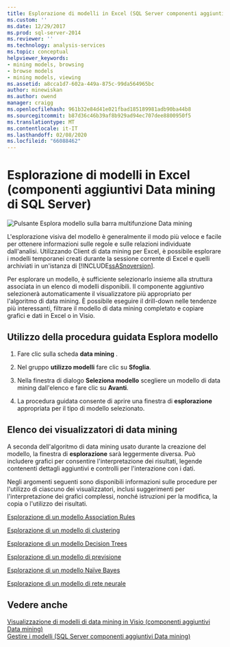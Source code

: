 ```yaml
---
title: Esplorazione di modelli in Excel (SQL Server componenti aggiuntivi Data mining) | Microsoft Docs
ms.custom: ''
ms.date: 12/29/2017
ms.prod: sql-server-2014
ms.reviewer: ''
ms.technology: analysis-services
ms.topic: conceptual
helpviewer_keywords:
- mining models, browsing
- browse models
- mining models, viewing
ms.assetid: a8cca1d7-602a-449a-875c-99da564965bc
author: minewiskan
ms.author: owend
manager: craigg
ms.openlocfilehash: 961b32e84d41e021fbad185189981adb90ba44b8
ms.sourcegitcommit: b87d36c46b39af8b929ad94ec707dee8800950f5
ms.translationtype: MT
ms.contentlocale: it-IT
ms.lasthandoff: 02/08/2020
ms.locfileid: "66088462"
---
```

# <a name="browsing-models-in-excel-sql-server-data-mining-add-ins"></a>Esplorazione di modelli in Excel (componenti aggiuntivi Data mining di SQL Server)
  ![Pulsante Esplora modello sulla barra multifunzione Data mining](media/dmc-browse.gif "Pulsante Esplora modello sulla barra multifunzione Data mining")  
  
 L'esplorazione visiva del modello è generalmente il modo più veloce e facile per ottenere informazioni sulle regole e sulle relazioni individuate dall'analisi. Utilizzando Client di data mining per Excel, è possibile esplorare i modelli temporanei creati durante la sessione corrente di Excel e quelli archiviati in un'istanza di [!INCLUDE[ssASnoversion](../includes/ssasnoversion-md.md)].  
  
 Per esplorare un modello, è sufficiente selezionarlo insieme alla struttura associata in un elenco di modelli disponibili. Il componente aggiuntivo selezionerà automaticamente il visualizzatore più appropriato per l'algoritmo di data mining. È possibile eseguire il drill-down nelle tendenze più interessanti, filtrare il modello di data mining completato e copiare grafici e dati in Excel o in Visio.  
  
## <a name="using-the-browse-model-wizard"></a>Utilizzo della procedura guidata Esplora modello  
  
1.  Fare clic sulla scheda **data mining** .  
  
2.  Nel gruppo **utilizzo modelli** fare clic su **Sfoglia**.  
  
3.  Nella finestra di dialogo **Seleziona modello** scegliere un modello di data mining dall'elenco e fare clic su **Avanti**.  
  
4.  La procedura guidata consente di aprire una finestra di **esplorazione** appropriata per il tipo di modello selezionato.  
  
## <a name="list-of-data-mining-viewers"></a>Elenco dei visualizzatori di data mining  
 A seconda dell'algoritmo di data mining usato durante la creazione del modello, la finestra di **esplorazione** sarà leggermente diversa. Può includere grafici per consentire l'interpretazione dei risultati, legende contenenti dettagli aggiuntivi e controlli per l'interazione con i dati.  
  
 Negli argomenti seguenti sono disponibili informazioni sulle procedure per l'utilizzo di ciascuno dei visualizzatori, inclusi suggerimenti per l'interpretazione dei grafici complessi, nonché istruzioni per la modifica, la copia o l'utilizzo dei risultati.  
  
 [Esplorazione di un modello Association Rules](browsing-an-association-rules-model.md)  
  
 [Esplorazione di un modello di clustering](browsing-a-clustering-model.md)  
  
 [Esplorazione di un modello Decision Trees](browsing-a-decision-trees-model.md)  
  
 [Esplorazione di un modello di previsione](browsing-a-forecasting-model.md)  
  
 [Esplorazione di un modello Naïve Bayes](browsing-a-naive-bayes-model.md)  
  
 [Esplorazione di un modello di rete neurale](browsing-a-neural-network-model.md)  
  
## <a name="see-also"></a>Vedere anche  
 [Visualizzazione di modelli di data mining in Visio &#40;componenti aggiuntivi Data mining&#41;](viewing-data-mining-models-in-visio-data-mining-add-ins.md)   
 [Gestire i modelli &#40;SQL Server componenti aggiuntivi Data mining&#41;](manage-models-sql-server-data-mining-add-ins.md)  
  
  
